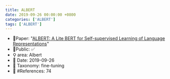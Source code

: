 ```yaml
---
title: ALBERT
date: 2019-09-26 00:00:00 +0800
categories: ['ALBERT']
tags: ['ALBERT']
---
```


- 📙Paper: "[ALBERT: A Lite BERT for Self-supervised Learning of Language Representations](https://www.semanticscholar.org/paper/ALBERT%3A-A-Lite-BERT-for-Self-supervised-Learning-of-Lan-Chen/7a064df1aeada7e69e5173f7d4c8606f4470365b)"
- 🔑Public: ✅
- ⚲ area: Albert
- 📅 Date: 2019-09-26
- 🔎 Taxonomy: fine-tuning
- 📝 #References: 74
